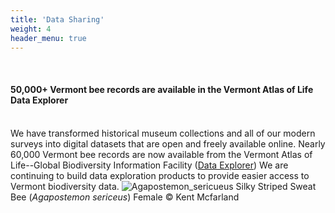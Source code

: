 ```yaml
---
title: 'Data Sharing'
weight: 4
header_menu: true
---
```

<br>
<div class="lead">
<h4> 50,000+ Vermont bee records are available in the Vermont Atlas of Life Data Explorer</h4>
</div>
<br>
We have transformed historical museum collections and all of our modern surveys into digital datasets that are open and freely available online. Nearly 60,000 Vermont bee records are now available from the Vermont Atlas of Life--Global Biodiversity Information Facility (<a href="https://val.vtecostudies.org/gbif-explorer/?taxonKey=4334&taxonKey=7901&taxonKey=7908&taxonKey=4345&taxonKey=7905&taxonKey=7911&view=MAP">Data Explorer</a>)
We are continuing to build data exploration products to provide easier access to Vermont biodiversity data.


<img alt="Agapostemon_sericueus" title="Silky Striped Sweat Bee (Agapostemon-sericeus)" src="https://stateofbees.vtatlasoflife.org/images/Silky-Striped-Sweat-Bee-Agapostemon-sericeus_KPMcFarland.jpg" style="width:75% align:center">
<label class="image-caption">Silky Striped Sweat Bee (<i>Agapostemon sericeus</i>) Female © Kent Mcfarland</label>
